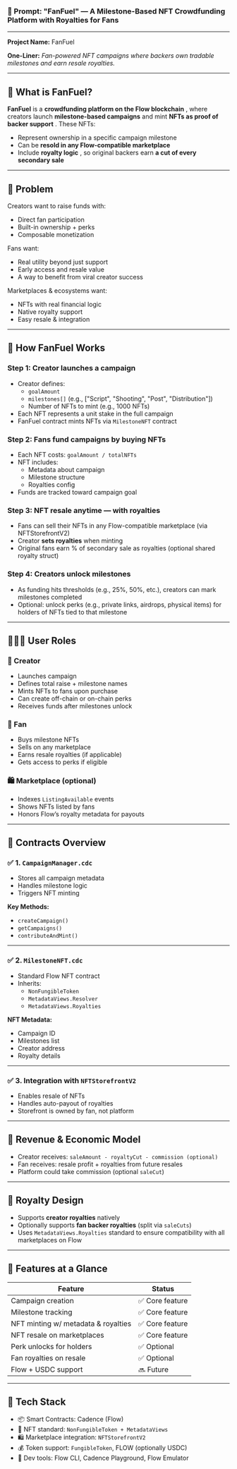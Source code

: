### 🧠 Prompt: **"FanFuel" — A Milestone-Based NFT Crowdfunding Platform with Royalties for Fans**

---

**Project Name:** FanFuel

**One-Liner:** _Fan-powered NFT campaigns where backers own tradable milestones and earn resale royalties._

---

## 🧭 What is FanFuel?

**FanFuel** is a **crowdfunding platform on the Flow blockchain** , where creators launch **milestone-based campaigns** and mint **NFTs as proof of backer support** . These NFTs:

- Represent ownership in a specific campaign milestone
- Can be **resold in any Flow-compatible marketplace**
- Include **royalty logic** , so original backers earn **a cut of every secondary sale**

---

## 🧩 Problem

Creators want to raise funds with:

- Direct fan participation
- Built-in ownership + perks
- Composable monetization

Fans want:

- Real utility beyond just support
- Early access and resale value
- A way to benefit from viral creator success

Marketplaces & ecosystems want:

- NFTs with real financial logic
- Native royalty support
- Easy resale & integration

---

## 🚀 How FanFuel Works

### Step 1: Creator launches a campaign

- Creator defines:
  - `goalAmount`
  - `milestones[]` (e.g., ["Script", "Shooting", "Post", "Distribution"])
  - Number of NFTs to mint (e.g., 1000 NFTs)
- Each NFT represents a unit stake in the full campaign
- FanFuel contract mints NFTs via `MilestoneNFT` contract

### Step 2: Fans fund campaigns by buying NFTs

- Each NFT costs: `goalAmount / totalNFTs`
- NFT includes:
  - Metadata about campaign
  - Milestone structure
  - Royalties config
- Funds are tracked toward campaign goal

### Step 3: NFT resale anytime — with royalties

- Fans can sell their NFTs in any Flow-compatible marketplace (via NFTStorefrontV2)
- Creator **sets royalties** when minting
- Original fans earn % of secondary sale as royalties (optional shared royalty struct)

### Step 4: Creators unlock milestones

- As funding hits thresholds (e.g., 25%, 50%, etc.), creators can mark milestones completed
- Optional: unlock perks (e.g., private links, airdrops, physical items) for holders of NFTs tied to that milestone

---

## 🧑‍🤝‍🧑 User Roles

### 🧑 Creator

- Launches campaign
- Defines total raise + milestone names
- Mints NFTs to fans upon purchase
- Can create off-chain or on-chain perks
- Receives funds after milestones unlock

### 🧑 Fan

- Buys milestone NFTs
- Sells on any marketplace
- Earns resale royalties (if applicable)
- Gets access to perks if eligible

### 🛍️ Marketplace (optional)

- Indexes `ListingAvailable` events
- Shows NFTs listed by fans
- Honors Flow’s royalty metadata for payouts

---

## 📜 Contracts Overview

### ✅ 1. `CampaignManager.cdc`

- Stores all campaign metadata
- Handles milestone logic
- Triggers NFT minting

**Key Methods:**

- `createCampaign()`
- `getCampaigns()`
- `contributeAndMint()`

---

### ✅ 2. `MilestoneNFT.cdc`

- Standard Flow NFT contract
- Inherits:
  - `NonFungibleToken`
  - `MetadataViews.Resolver`
  - `MetadataViews.Royalties`

**NFT Metadata:**

- Campaign ID
- Milestones list
- Creator address
- Royalty details

---

### ✅ 3. Integration with `NFTStorefrontV2`

- Enables resale of NFTs
- Handles auto-payout of royalties
- Storefront is owned by fan, not platform

---

## 💸 Revenue & Economic Model

- Creator receives: `saleAmount - royaltyCut - commission (optional)`
- Fan receives: resale profit + royalties from future resales
- Platform could take commission (optional `saleCut`)

---

## 🔁 Royalty Design

- Supports **creator royalties** natively
- Optionally supports **fan backer royalties** (split via `saleCuts`)
- Uses `MetadataViews.Royalties` standard to ensure compatibility with all marketplaces on Flow

---

## 🎯 Features at a Glance

| Feature                             | Status          |
| ----------------------------------- | --------------- |
| Campaign creation                   | ✅ Core feature |
| Milestone tracking                  | ✅ Core feature |
| NFT minting w/ metadata & royalties | ✅ Core feature |
| NFT resale on marketplaces          | ✅ Core feature |
| Perk unlocks for holders            | ✅ Optional     |
| Fan royalties on resale             | ✅ Optional     |
| Flow + USDC support                 | 🔜 Future       |

---

## 🔨 Tech Stack

- 📦 Smart Contracts: Cadence (Flow)
- 💼 NFT standard: `NonFungibleToken + MetadataViews`
- 🛍 Marketplace integration: `NFTStorefrontV2`
- 💰 Token support: `FungibleToken`, FLOW (optionally USDC)
- 🔧 Dev tools: Flow CLI, Cadence Playground, Flow Emulator
